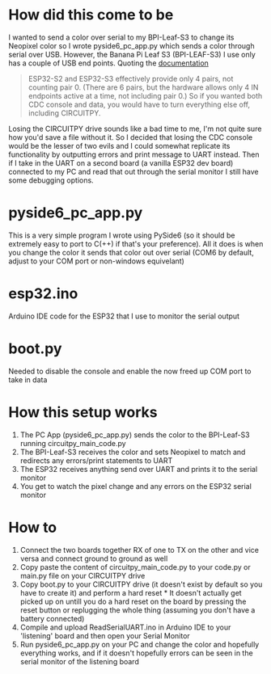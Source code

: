 # How did this come to be
I wanted to send a color over serial to my BPI-Leaf-S3 to change its Neopixel color so I wrote pyside6_pc_app.py which sends a color through serial over USB.
However, the Banana Pi Leaf S3 (BPI-LEAF-S3) I use only has a couple of USB end points. Quoting the [documentation](https://learn.adafruit.com/customizing-usb-devices-in-circuitpython/how-many-usb-devices-can-i-have)
> ESP32-S2 and ESP32-S3 effectively provide only 4 pairs, not counting pair 0. (There are 6 pairs, but the hardware allows only 4 IN endpoints active at a time, not including pair 0.) So if you wanted both CDC console and data, you would have to turn everything else off, including CIRCUITPY.


Losing the CIRCUITPY drive sounds like a bad time to me, I'm not quite sure how you'd save a file without it.
So I decided that losing the CDC console would be the lesser of two evils and I could somewhat replicate its functionality by outputting errors and print message to UART instead.
Then if I take in the UART on a second board (a vanilla ESP32 dev board) connected to my PC and read that out through the serial monitor I still have some debugging options.

# pyside6_pc_app.py
This is a very simple program I wrote using PySide6 (so it should be extremely easy to port to C(++) if that's your preference). 
All it does is when you change the color it sends that color out over serial (COM6 by default, adjust to your COM port or non-windows equivelant)

# esp32.ino 
Arduino IDE code for the ESP32 that I use to monitor the serial output

# boot.py
Needed to disable the console and enable the now freed up COM port to take in data

# How this setup works
  1. The PC App (pyside6_pc_app.py) sends the color to the BPI-Leaf-S3 running circuitpy_main_code.py
  2. The BPI-Leaf-S3 receives the color and sets Neopixel to match and redirects any errors/print statements to UART
  3. The ESP32 receives anything send over UART and prints it to the serial monitor
  4. You get to watch the pixel change and any errors on the ESP32 serial monitor

# How to
  1. Connect the two boards together RX of one to TX on the other and vice versa and connect ground to ground as well
  2. Copy paste the content of circuitpy_main_code.py to your code.py or main.py file on your CIRCUITPY drive
  3. Copy boot.py to your CIRCUITPY drive (it doesn't exist by default so you have to create it) and perform a hard reset
    * It doesn't actually get picked up on untill you do a hard reset on the board by pressing the reset button or replugging the whole thing (assuming you don't have a battery connected)
  4. Compile and upload ReadSerialUART.ino in Arduino IDE to your 'listening' board and then open your Serial Monitor
  5. Run pyside6_pc_app.py on your PC and change the color and hopefully everything works, and if it doesn't hopefully errors can be seen in the serial monitor of the listening board
